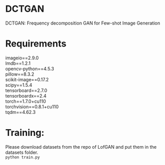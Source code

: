 # DCTGAN
DCTGAN: Frequency decomposition GAN for Few-shot Image Generation
# Requirements
imageio==2.9.0<br>
lmdb==1.2.1<br>
opencv-python==4.5.3<br>
pillow==8.3.2<br>
scikit-image==0.17.2<br>
scipy==1.5.4<br>
tensorboard==2.7.0<br>
tensorboardx==2.4<br>
torch==1.7.0+cu110<br>
torchvision==0.8.1+cu110<br>
tqdm==4.62.3<br>
# Training:
Please download datasets from the repo of LofGAN and put them in the datasets folder.<br>
`python train.py`
